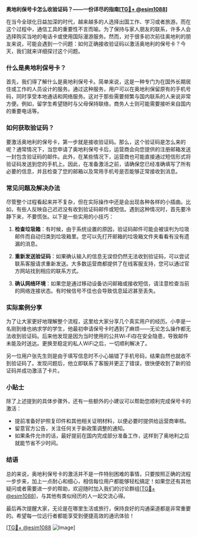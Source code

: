 **奥地利保号卡怎么收验证码？——一份详尽的指南[[TG💪+ @esim1088](https://t.me/s/esim1088)]**

在当今全球化日益加深的时代，越来越多的人选择出国工作、学习或者旅游。而在这个过程中，通信工具的重要性不言而喻。为了保持与家人朋友的联系，许多人会选择购买当地的电话卡或使用国际漫游服务。然而，对于很多初次前往奥地利的朋友来说，可能会遇到一个问题：如何正确接收验证码以激活奥地利的保号卡？今天，我们就来详细探讨这个问题。

### 什么是奥地利保号卡？

首先，我们得了解什么是奥地利保号卡。简单来说，这是一种专门为在国外长期居住或工作的人员设计的服务。通过这种服务，用户可以在奥地利保留原有的手机号码，同时享受本地通话和网络服务。这对于那些需要频繁与国内联系的人来说非常方便。例如，留学生希望随时与父母保持联络，商务人士则可能需要接听来自国内的重要电话等。

### 如何获取验证码？

要激活奥地利的保号卡，第一步就是接收验证码。那么，这个验证码是怎么来的呢？通常情况下，当您申请了奥地利保号卡后，运营商会向您提供的注册邮箱发送一封包含验证码的邮件。此外，在某些情况下，运营商也可能直接通过短信形式将验证码发送到您的手机上。因此，在准备激活之前，请确保您已经准确填写了所有必要的信息，并且检查了您的邮箱以及常用手机号是否能够正常接收到消息。

### 常见问题及解决办法

尽管整个过程看起来并不复杂，但在实际操作中还是会出现各种各样的小插曲。比如，有些人反映自己迟迟没有收到验证码邮件或短信。遇到这种情况时，首先要冷静下来，不要慌张。以下是一些实用的小技巧：

1. **检查垃圾箱**：有时候，由于系统设置的原因，验证码邮件可能会被误判为垃圾邮件而自动归类到垃圾箱里。您可以先打开邮箱的垃圾箱文件夹看看有没有遗漏的消息。
   
2. **重新发送验证码**：如果确认输入的信息无误但仍然无法收到验证码，可以尝试联系客服请求重新发送。大多数运营商都提供了在线客服支持，您可以通过官方网站找到相应的联系方式。

3. **确认网络环境**：如果您是通过移动设备访问邮箱或接收短信，请注意检查当前的网络连接状态。有时候信号不佳也会导致信息延迟甚至丢失。

### 实际案例分享

为了让大家更好地理解整个流程，这里给大家分享几个真实用户的经历。小李是一名刚到维也纳求学的学生，他最初申请保号卡时遇到了麻烦——无论怎么操作都无法收到验证码。后来他发现是因为当时使用的公共Wi-Fi存在安全隐患，导致邮件未能及时送达。更换至稳定的私人WiFi之后，一切顺利解决了。

另一位用户张先生则是由于填写信息时不小心输错了手机号码，结果自然也就收不到验证码了。发现问题后，他立即联系了客服并更正了错误，很快便收到了新的验证码并成功激活了卡片。

### 小贴士

除了上述提到的具体步骤外，还有一些额外的小建议可以帮助您顺利完成保号卡的激活：

- 提前准备好护照复印件和其他相关证明材料，以便必要时提供给运营商审核。
- 留意官方公告，关注任何关于新政策调整的通知。
- 如果条件允许的话，最好提前在国内完成部分准备工作，这样到了奥地利之后就能节省不少时间。

### 结语

总的来说，奥地利保号卡的激活并不是一件特别困难的事情，只要按照正确的流程一步步来，加上一点耐心和细心，相信每位用户都能够轻松搞定！如果您还有其他疑问或者需要进一步的帮助，欢迎随时加入我们的讨论群组[[TG💪+ @esim1088](https://t.me/s/esim1088)]，与其他有类似经历的人一起交流心得。

最后再次提醒大家，无论是在哪里生活或旅行，保持良好的沟通渠道都是非常重要的。希望每一位远行者都能享受到便捷高效的通讯体验！

[[TG💪+ @esim1088](https://t.me/s/esim1088) ![Image](https://i.postimg.cc/4NQfJmqS/Snipaste-2025-05-13-00-14-12.png)]